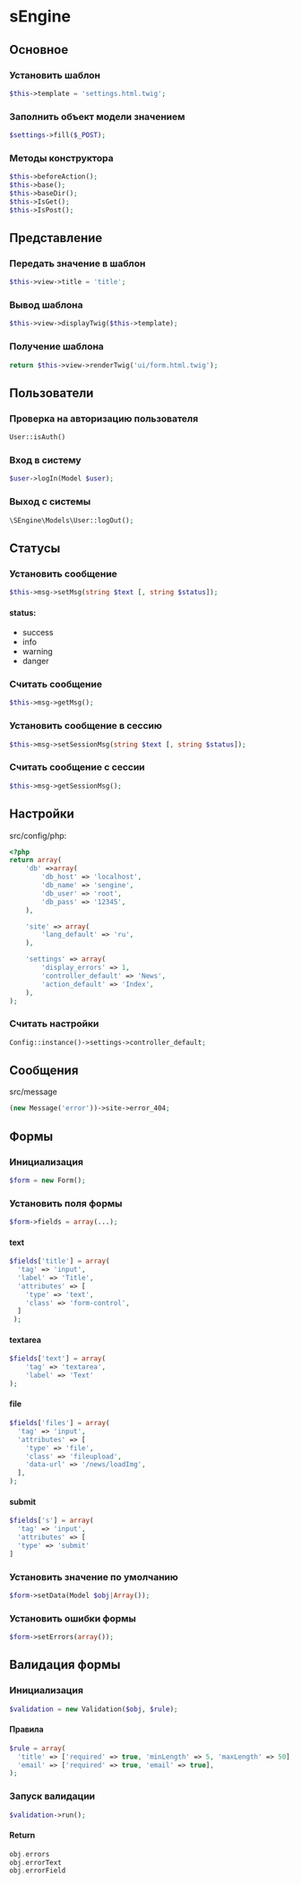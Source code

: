 # sEngine

## Основное

### Установить шаблон
```php
$this->template = 'settings.html.twig';
```

### Заполнить объект модели значением
```php
$settings->fill($_POST);
```

### Методы конструктора
```php
$this->beforeAction();
$this->base();
$this->baseDir();
$this->IsGet();
$this->IsPost();
```

## Представление

### Передать значение в шаблон
```php
$this->view->title = 'title';
```

### Вывод шаблона
```php
$this->view->displayTwig($this->template);
```

### Получение шаблона
```php
return $this->view->renderTwig('ui/form.html.twig');
```

## Пользователи

### Проверка на авторизацию пользователя
```php
User::isAuth()
```

### Вход в систему
```php
$user->logIn(Model $user);
```

### Выход с системы
```php
\SEngine\Models\User::logOut();
```


## Статусы

### Установить сообщение

```php
$this->msg->setMsg(string $text [, string $status]);
```
#### status:
* success
* info
* warning
* danger

### Считать сообщение

```php
$this->msg->getMsg();
```

### Установить сообщение в сессию

```php
$this->msg->setSessionMsg(string $text [, string $status]);
```

### Считать сообщение с сессии

```php
$this->msg->getSessionMsg();
```

## Настройки

src/config/php:
```php
<?php
return array(
    'db' =>array(
        'db_host' => 'localhost',
        'db_name' => 'sengine',
        'db_user' => 'root',
        'db_pass' => '12345',
    ),

    'site' => array(
        'lang_default' => 'ru',
    ),

    'settings' => array(
        'display_errors' => 1,
        'controller_default' => 'News',
        'action_default' => 'Index',
    ),
);
```

### Считать настройки

```php
Config::instance()->settings->controller_default;
```

## Сообщения

src/message

```php
(new Message('error'))->site->error_404;
```
## Формы

### Инициализация

```php
$form = new Form();
```

### Установить поля формы
```php
$form->fields = array(...);
```

#### text
```php
$fields['title'] = array(
  'tag' => 'input',
  'label' => 'Title',
  'attributes' => [
    'type' => 'text',
    'class' => 'form-control',
  ]
 );
```

#### textarea
```php
$fields['text'] = array(
	'tag' => 'textarea',
	'label' => 'Text'
);
```

#### file
```php
$fields['files'] = array(
  'tag' => 'input',
  'attributes' => [
    'type' => 'file',
    'class' => 'fileupload',
    'data-url' => '/news/loadImg',
  ],
);
```

#### submit
```php
$fields['s'] = array(
  'tag' => 'input',
  'attributes' => [
  'type' => 'submit'
]
```

### Установить значение по умолчанию
```php
$form->setData(Model $obj|Array());
```

### Установить ошибки формы
```php
$form->setErrors(array());
```

## Валидация формы

### Инициализация
```php
$validation = new Validation($obj, $rule);
```

#### Правила
```php
$rule = array(
  'title' => ['required' => true, 'minLength' => 5, 'maxLength' => 50],
  'email' => ['required' => true, 'email' => true],
);
```

### Запуск валидации
```php
$validation->run();
```
#### Return
```php
obj.errors
obj.errorText
obj.errorField
```